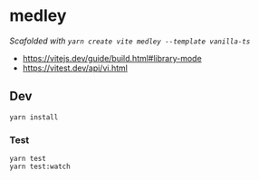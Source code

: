# medley

_Scafolded with `yarn create vite medley --template vanilla-ts`_

- https://vitejs.dev/guide/build.html#library-mode
- https://vitest.dev/api/vi.html

## Dev

```
yarn install
```

### Test

```
yarn test
yarn test:watch
```
